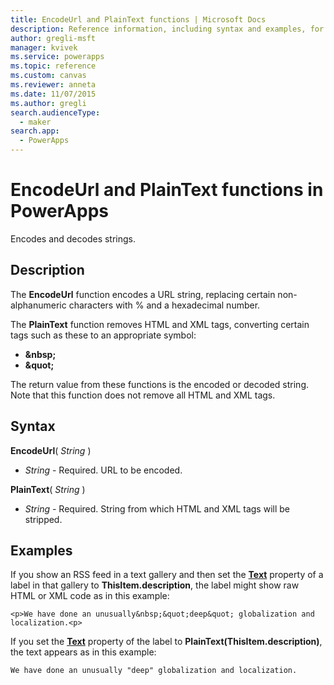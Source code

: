 ```yaml
---
title: EncodeUrl and PlainText functions | Microsoft Docs
description: Reference information, including syntax and examples, for the EncodeUrl and PlainText functions in PowerApps
author: gregli-msft
manager: kvivek
ms.service: powerapps
ms.topic: reference
ms.custom: canvas
ms.reviewer: anneta
ms.date: 11/07/2015
ms.author: gregli
search.audienceType: 
  - maker
search.app: 
  - PowerApps
---
```

# EncodeUrl and PlainText functions in PowerApps
Encodes and decodes strings.

## Description
The **EncodeUrl** function encodes a URL string, replacing certain non-alphanumeric characters with % and a hexadecimal number.  

The **PlainText** function removes HTML and XML tags, converting certain tags such as these to an appropriate symbol:

* **&amp;nbsp;**
* **&amp;quot;**

The return value from these functions is the encoded or decoded string.  Note that this function does not remove all HTML and XML tags. 

## Syntax
**EncodeUrl**( *String* )

* *String* - Required.  URL to be encoded.

**PlainText**( *String* )

* *String* - Required. String from which HTML and XML tags will be stripped.

## Examples
If you show an RSS feed in a text gallery and then set the **[Text](../controls/properties-core.md)** property of a label in that gallery to **ThisItem.description**, the label might show raw HTML or XML code as in this example:

    <p>We have done an unusually&nbsp;&quot;deep&quot; globalization and localization.<p>

If you set the **[Text](../controls/properties-core.md)** property of the label to **PlainText(ThisItem.description)**, the text appears as in this example:

    We have done an unusually "deep" globalization and localization.

